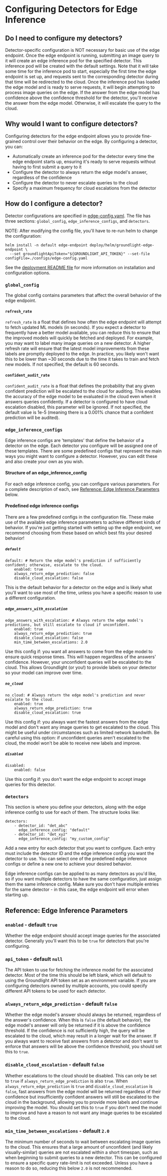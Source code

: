 # Configuring Detectors for Edge Inference

## Do I need to configure my detectors?

Detector-specific configuration is NOT necessary for basic use of the edge endpoint. Once the edge endpoint is running, submitting an image query to it will create an edge inference pod for the specified detector. This inference pod will be created with the default settings. Note that it will take some time for the inference pod to start, especially the first time the edge endpoint is set up, and requests sent to the corresponding detector during that time will be redirected to the cloud. Once the inference pod has loaded the edge model and is ready to serve requests, it will begin attempting to process image queries on the edge. If the answer from the edge model has confidence above the confidence threshold for the detector, you'll receive the answer from the edge model. Otherwise, it will escalate the query to the cloud. 

## Why would I want to configure detectors?

Configuring detectors for the edge endpoint allows you to provide fine-grained control over their behavior on the edge. By configuring a detector, you can:
* Automatically create an inference pod for the detector every time the edge endpoint starts up, ensuring it's ready to serve requests without having to first submit a query to it
* Configure the detector to always return the edge model's answer, regardless of the confidence
* Configure the detector to never escalate queries to the cloud
* Specify a maximum frequency for cloud escalations from the detector

## How do I configure a detector?

Detector configurations are specified in [edge-config.yaml](configs/edge-config.yaml). The file has three sections: `global_config`, `edge_inference_configs`, and `detectors`. 

NOTE: After modifying the config file, you'll have to re-run helm to change the configuration:
```shell
helm install -n default edge-endpoint deploy/helm/groundlight-edge-endpoint \
  --set groundlightApiToken="${GROUNDLIGHT_API_TOKEN}" --set-file configFile=./configs/edge-config.yaml
```

See the [deployment README file](deploy/README.md) for more information on installation and configuration options.

### `global_config`

The global config contains parameters that affect the overall behavior of the edge endpoint. 

#### `refresh_rate`

`refresh_rate` is a float that defines how often the edge endpoint will attempt to fetch updated ML models (in seconds). If you expect a detector to frequently have a better model available, you can reduce this to ensure that the improved models will quickly be fetched and deployed. For example, you may want to label many image queries on a new detector. A higher refresh rate will ensure that the latest model improvements from these labels are promptly deployed to the edge. In practice, you likely won't want this to be lower than ~30 seconds due to the time it takes to train and fetch new models. If not specified, the default is 60 seconds.

#### `confident_audit_rate`

`confident_audit_rate` is a float that defines the probability that any given confident prediction will be escalated to the cloud for auditing. This enables the accuracy of the edge model to be evaluated in the cloud even when it answers queries confidently. If a detector is configured to have cloud escalation disabled, this parameter will be ignored. If not specified, the default value is 1e-5 (meaning there is a 0.001% chance that a confident prediction will be audited).

### `edge_inference_configs`

Edge inference configs are 'templates' that define the behavior of a detector on the edge. Each detector you configure will be assigned one of these templates. There are some predefined configs that represent the main ways you might want to configure a detector. However, you can edit these and also create your own as you wish.

#### Structure of an edge_inference_config

For each edge inference config, you can configure various parameters. For a complete description of each, see [Reference: Edge Inference Parameters](#reference-edge-inference-parameters) below.

#### Predefined edge inference configs

There are a few predefined configs in the configuration file. These make use of the available edge inference parameters to achieve different kinds of behavior. If you're just getting started with setting up the edge endpoint, we recommend choosing from these based on which best fits your desired behavior!

##### `default`
```
default: # Return the edge model's prediction if sufficiently confident; otherwise, escalate to the cloud.
    enabled: true
    always_return_edge_prediction: false
    disable_cloud_escalation: false
```
This is the default behavior for a detector on the edge and is likely what you'll want to use most of the time, unless you have a specific reason to use a different configuration.

##### `edge_answers_with_escalation`
```
edge_answers_with_escalation: # Always return the edge model's predictions, but still escalate to cloud if unconfident.
    enabled: true
    always_return_edge_prediction: true
    disable_cloud_escalation: false
    min_time_between_escalations: 2.0
```
Use this config if: you want all answers to come from the edge model to ensure quick response times. This will happen regardless of the answers' confidence. However, your unconfident queries will be escalated to the cloud. This allows Groundlight (or you!) to provide labels on your detector so your model can improve over time.

##### `no_cloud`
```
no_cloud: # Always return the edge model's prediction and never escalate to the cloud.
    enabled: true
    always_return_edge_prediction: true
    disable_cloud_escalation: true
```
Use this config if: you always want the fastest answers from the edge model and don't want any image queries to get escalated to the cloud. This might be useful under circumstances such as limited network bandwith. Be careful using this option: if unconfident queries aren't escalated to the cloud, the model won't be able to receive new labels and improve. 

##### `disabled`
```
disabled:
    enabled: false
```
Use this config if: you don't want the edge endpoint to accept image queries for this detector.

### `detectors`

This section is where you define your detectors, along with the edge inference config to use for each of them. The structure looks like:
```
detectors:
    - detector_id: "det_abc"
      edge_inference_config: "default"
    - detector_id: "det_xyz"
      edge_inference_config: "my_custom_config"
```
Add a new entry for each detector that you want to configure. Each entry must include the detector ID and the edge inference config you want the detector to use. You can select one of the predefined edge inference configs or define a new one to achieve your desired behavior. 

Edge inference configs can be applied to as many detectors as you'd like, so if you want multiple detectors to have the same configuration, just assign them the same inference config. Make sure you don't have multiple entries for the same detector - in this case, the edge endpoint will error when starting up.

## Reference: Edge Inference Parameters

### `enabled` - default `true`
Whether the edge endpoint should accept image queries for the associated detector. Generally you'll want this to be `true` for detectors that you're configuring.

### `api_token` - default `null`
The API token to use for fetching the inference model for the associated detector. Most of the time this should be left blank, which will default to using the Groundlight API token set as an environment variable. If you are configuring detectors owned by multiple accounts, you could specify different API tokens to be used for each detector.  

### `always_return_edge_prediction` - default `false`
Whether the edge model's answer should always be returned, regardless of the answer's confidence. When this is `false` (the default behavior), the edge model's answer will only be returned if it is above the confidence threshold. If the confidence is not sufficiently high, the query will be escalated to the cloud, which may result in a longer wait for the answer. If you always want to receive fast answers from a detector and don't want to enforce that answers will be above the confidence threshold, you should set this to `true`. 

### `disable_cloud_escalation` - default `false`
Whether escalations to the cloud should be disabled. This can only be set to `true` if `always_return_edge_prediction` is also `true`. When `always_return_edge_prediction` is `true` and `disable_cloud_escalation` is `false`, fast answers from the edge model will be returned regardless of their confidence but insufficiently confident answers will still be escalated to the cloud in the background, allowing you to provide more labels and continue improving the model. You should set this to `true` if you don't need the model to improve and have a reason to not want any image queries to be escalated to the cloud.

### `min_time_between_escalations` - default `2.0`
The minimum number of seconds to wait between escalating image queries to the cloud. This ensures that a large amount of unconfident (and likely visually-similar) queries are not escalated within a short timespan, such as when beginning to submit queries to a new detector. This can be configured to ensure a specific query rate-limit is not exceeded. Unless you have a reason to do so, reducing this below `2.0` is not recommended. 
